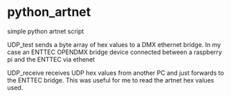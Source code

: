 # python_artnet
simple python artnet script

UDP_test sends a byte array of hex values to a DMX ethernet bridge. In my case an ENTTEC OPENDMX bridge device connected between a raspberry pi and the ENTTEC via ethenet

UDP_receive receives UDP hex values from another PC and just forwards to the ENTTEC bridge. This was useful for me to read the artnet hex values used.
